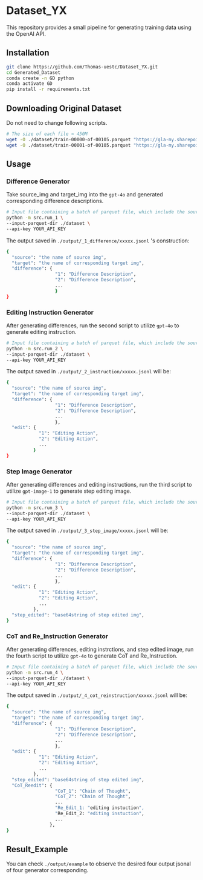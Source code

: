 # Dataset_YX

This repository provides a small pipeline for generating training data using the OpenAI API.



## Installation

```bash
git clone https://github.com/Thomas-uestc/Dataset_YX.git
cd Generated_Dataset
conda create -n GD python
conda activate GD
pip install -r requirements.txt
```

## Downloading Original Dataset
Do not need to change following scripts.
```bash
# The size of each file ≈ 450M
wget -O ./dataset/train-00000-of-00105.parquet "https://gla-my.sharepoint.com/personal/2840046d_student_gla_ac_uk/_layouts/52/download.aspx?share=EflfoQ9-WUVCr3lmUzR2BEEBMh3Kn6xAThtX5sJ5EFudhw"
wget -O ./dataset/train-00001-of-00105.parquet "https://gla-my.sharepoint.com/personal/2840046d_student_gla_ac_uk/_layouts/52/download.aspx?share=ESOHtTTpUvZGn9m6Tt_BII4BzvRuIYH1haIeBWNMuc_90Q"
```

## Usage

### Difference Generator
Take source_img and target_img into the `gpt-4o` and generated corresponding difference descriptions.

```bash
# Input file containing a batch of parquet file, which include the source and target images bytes.
python -m src.run_1 \
--input-parquet-dir ./dataset \
--api-key YOUR_API_KEY 
```

The output saved in `./output/_1_difference/xxxxx.jsonl` 's construction:
```bash
{
  "source": "the name of source img",
  "target": "the name of corresponding target img",
  "difference": {
                  "1": "Difference Description",
                  "2": "Difference Description",
                  ...
                  }
}
```

### Editing Instruction Generator

After generating differences, run the second script to utilize `gpt-4o` to generate editing instruction.

```bash
# Input file containing a batch of parquet file, which include the source and target images bytes.
python -m src.run_2 \
--input-parquet-dir ./dataset \
--api-key YOUR_API_KEY 
```
The output saved in `./output/_2_instruction/xxxxx.jsonl` will be:
```bash
{
  "source": "the name of source img",
  "target": "the name of corresponding target img",
  "difference": {
                  "1": "Difference Description",
                  "2": "Difference Description",
                  ...
                  },
  "edit": {
            "1": "Editing Action",
            "2": "Editing Action",
            ...
          }
}
```

### Step Image Generator

After generating differences and editing instructions, run the third script to utilize `gpt-image-1` to generate step editing image.

```bash
# Input file containing a batch of parquet file, which include the source and target images bytes.
python -m src.run_3 \
--input-parquet-dir ./dataset \
--api-key YOUR_API_KEY 
```

The output saved in `./output/_3_step_image/xxxxx.jsonl` will be:
```bash
{
  "source": "the name of source img",
  "target": "the name of corresponding target img",
  "difference": {
                  "1": "Difference Description",
                  "2": "Difference Description",
                  ...
                  },
  "edit": {
            "1": "Editing Action",
            "2": "Editing Action",
            ...
          },
  "step_edited": "base64string of step edited img",
}
```

### CoT and Re_Instruction Generator

After generating differences, editing instrctions, and step edited image, run the fourth script to utilize `gpt-4o` to generate CoT and Re_Instruction.

```bash
# Input file containing a batch of parquet file, which include the source and target images bytes.
python -m src.run_4 \
--input-parquet-dir ./dataset \
--api-key YOUR_API_KEY 
```

The output saved in `./output/_4_cot_reinstruction/xxxxx.jsonl` will be:
```bash
{
  "source": "the name of source img",
  "target": "the name of corresponding target img",
  "difference": {
                  "1": "Difference Description",
                  "2": "Difference Description",
                  ...
                  },
  "edit": {
            "1": "Editing Action",
            "2": "Editing Action",
            ...
          },
  "step_edited": "base64string of step edited img",
  "CoT_Reedit": {
                  "CoT_1": "Chain of Thought",
                  "CoT_2": "Chain of Thought",
                  ...
                  "Re_Edit_1: "editing instuction",
                  "Re_Edit_2: "editing instuction",
                  ...
                },
}
```

## Result_Example

You can check `./output/example` to observe the desired four output jsonal of four generator corresponding.

